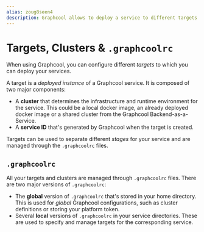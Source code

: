 ```yaml
---
alias: zoug8seen4
description: Graphcool allows to deploy a service to different targets.
---
```


# Targets, Clusters & `.graphcoolrc`

When using Graphcool, you can configure different _targets_ to which you can deploy your services.

A target is a _deployed instance_ of a Graphcool service. It is composed of two major components:

- A **cluster** that determines the infrastructure and runtime environment for the service. This could be a local docker image, an already deployed docker image or a shared cluster from the Graphcool Backend-as-a-Service.
- A **service ID** that's generated by Graphcool when the target is created.  

Targets can be used to separate different _stages_ for your service and are managed through the `.graphcoolrc` files.

## `.graphcoolrc`

All your targets and clusters are managed through `.graphcoolrc` files. There are two major versions of `.graphcoolrc`:

- The **global** version of `.graphcoolrc` that's stored in your home directory. This is used for _global_ Graphcool configurations, such as cluster definitions or storing your platform token. 
- Several **local** versions of `.graphcoolrc` in your service directories. These are used to specify and manage targets for the corresponding service.



